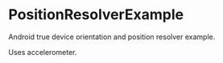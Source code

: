 # PositionResolverExample
Android true device orientation and position resolver example.

Uses accelerometer.
